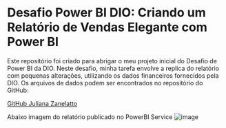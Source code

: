 # Desafio Power BI DIO: Criando um Relatório de Vendas Elegante com Power BI

Este repositório foi criado para abrigar o meu projeto inicial do Desafio de Power BI da DIO. 
Neste desafio, minha tarefa envolve a replica do relatório com pequenas alterações, utilizando os dados financeiros fornecidos pela DIO.
Os arquivos de dados podem ser encontrados no repositório do GitHub: 

[GitHub Juliana Zanelatto](https://github.com/julianazanelatto/power_bi_analyst)


Abaixo imagem do relatório publicado no PowerBI Service
![image](https://github.com/agdala/Desafio-PBI-1/assets/136534318/4ef9ce04-515a-4db1-85a5-faf32125e230)
